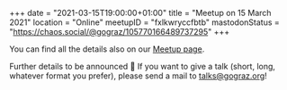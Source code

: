 +++
date = "2021-03-15T19:00:00+01:00"
title = "Meetup on 15 March 2021"
location = "Online"
meetupID = "fxlkwryccfbtb"
mastodonStatus = "https://chaos.social/@gograz/105770166489737295"
+++

You can find all the details also on our
[Meetup page](https://www.meetup.com/Graz-Open-Source-Meetup/events/fxlkwryccfbtb/).

Further details to be announced 🙂 If you want to give a talk (short, long,
whatever format you prefer), please send a mail to
[talks@gograz.org](mailto:talks@gograz.org)!
